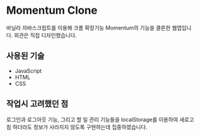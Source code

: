 # Momentum Clone
바닐라 자바스크립트를 이용해 크롬 확장기능 Momentum의 기능을 클론한 웹앱입니다. 외관은 직접 디자인했습니다.

## 사용된 기술
- JavaScript
- HTML
- CSS

## 작업시 고려했던 점
로그인과 로그아웃 기능, 그리고 할 일 관리 기능들을 localStorage를 이용하여 새로고침 하더라도 정보가 사라지지 않도록 구현하는데 집중하였습니다.
